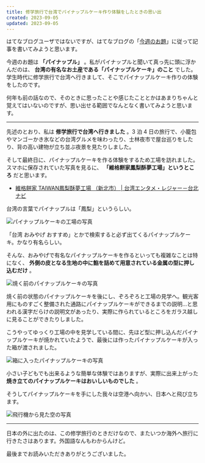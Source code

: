 ```yaml
---
title: 修学旅行で台湾でパイナップルケーキ作り体験をしたときの思い出
created: 2023-09-05
updated: 2023-09-05
---
```


はてなブログユーザではないですが、はてなブログの「[今週のお題](https://blog.hatena.ne.jp/-/campaign/odai)」に従って記事を書いてみようと思います。

今週のお題は **「パイナップル」** 。私がパイナップルと聞いて真っ先に頭に浮かんだのは、 **台湾の有名なお土産である「パイナップルケーキ」のこと** でした。学生時代に修学旅行で台湾へ行きまして、そこでパイナップルケーキ作りの体験をしたのです。

何年も前の話なので、そのときに思ったことや感じたこととかはあまりちゃんと覚えてはいないのですが、思い出せる範囲でなんとなく書いてみようと思います。

---

先述のとおり、私は **修学旅行で台湾へ行きました** 。3 泊 4 日の旅行で、小籠包やマンゴーかき氷などの台湾グルメを味わったり、士林夜市で屋台巡りをしたり、背の高い建物が立ち並ぶ夜景を見たりしました。

そして最終日に、パイナップルケーキを作る体験をするため工場を訪れました。スマホに保存されていた写真を見るに、 **「維格餅家鳳梨酥夢工場」というところ** だと思います。

- [維格餅家 TAIWAN鳳梨酥夢工場 （新北市） | 台湾エンタメ・レジャー－台北ナビ](https://www.taipeinavi.com/play/439/)

台湾の言葉でパイナップルは「鳳梨」というらしい。

![パイナップルケーキの工場の写真](e301d699-6dfd-4c31-8d14-31d6cc739400)

「台湾 おみやげ おすすめ」とかで検索すると必ず出てくるパイナップルケーキ。かなり有名らしい。

そんな、おみやげで有名なパイナップルケーキを作るといっても複雑なことは特になく、 **外側の皮となる生地の中に餡を詰めて用意されている金属の型に押し込むだけ** 。

![焼く前のパイナップルケーキの写真](eef0ba8c-815a-4697-f732-880c572e4700)

焼く前の状態のパイナップルケーキを後にし、ぞろぞろと工場の見学へ。観光客用にものすごく整備された通路にパイナップルケーキができるまでの説明…と思われる漢字だらけの説明文があったり、実際に作られているところをガラス越しに見ることができたりしました。

こうやってゆっくり工場の中を見学している間に、先ほど型に押し込んだパイナップルケーキが焼かれていたようで、最後には作ったパイナップルケーキが入った箱が渡されました。

![箱に入ったパイナップルケーキの写真](f390e394-e333-4ec6-f60d-29358cb9ca00)

小さい子どもでも出来るような簡単な体験ではありますが、実際に出来上がった **焼き立てのパイナップルケーキはおいしいものでした** 。

そうしてパイナップルケーキを手にした我々は空港へ向かい、日本へと飛び立ちます。

![飛行機から見た空の写真](63d23d30-efd2-4cbf-0537-d8774fe3d300)

---

日本の外に出たのは、この修学旅行のときだけなので、またいつか海外へ旅行に行きたさはあります。外国語なんもわからんけど。

最後までお読みいただきありがとうございました。
